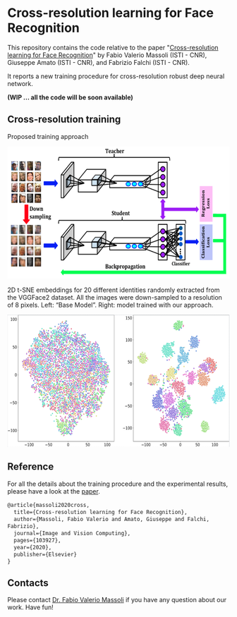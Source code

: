# Cross-resolution learning for Face Recognition

This repository contains the code relative to the paper "[Cross-resolution learning for Face Recognition](https://www.sciencedirect.com/science/article/pii/S0262885620300597)" by Fabio Valerio Massoli (ISTI - CNR), Giuseppe Amato (ISTI - CNR), and Fabrizio Falchi (ISTI - CNR).

It reports a new training procedure for cross-resolution robust deep neural network. 

**(WIP ... all the code will be soon available)**

## Cross-resolution training

Proposed training approach

<p align="center">
<img src="https://github.com/fvmassoli/cross-resolution-face-recognition/blob/master/images/paper_training_algorithm.png"  alt="t-SNE" width="600" height="300">
</p>


2D t-SNE embeddings for 20 different identities randomly extracted from the VGGFace2 dataset. All the images were down-sampled to a resolution of 8 pixels. Left: “Base Model”. Right: model trained with our approach.

<p align="center">
<img src="https://github.com/fvmassoli/cross-resolution-face-recognition/blob/master/images/vggface_tsne_base_ft_models_8.png" alt="t-SNE" width="700" height="300">
</p>


## Reference
For all the details about the training procedure and the experimental results, please have a look at the [paper](https://www.sciencedirect.com/science/article/pii/S0262885620300597).

```
@article{massoli2020cross,
  title={Cross-resolution learning for Face Recognition},
  author={Massoli, Fabio Valerio and Amato, Giuseppe and Falchi, Fabrizio},
  journal={Image and Vision Computing},
  pages={103927},
  year={2020},
  publisher={Elsevier}
}
```

## Contacts
Please contact [Dr. Fabio Valerio Massoli](mailto:fabio.massoli@isti.cnr.it) if you have any question about our work. Have fun!

